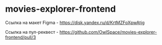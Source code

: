 # movies-explorer-frontend
Ссылка на макет Figma - https://disk.yandex.ru/d/KrtMZFoXpwAtjg

Ссылка на пул-реквест - https://github.com/OwlSpace/movies-explorer-frontend/pull/3
